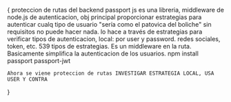 {
    proteccion de rutas del backend
    passport js es una libreria, middleware de node.js de autenticacion, obj principal proporcionar estrategias para autenticar cualq tipo de usuario
    "sería como el patovica del boliche"
    sin requisitos no puede hacer nada. lo hace a través de estrategias para verificar tipos de autenticacion, local: por user y password. redes sociales, token, etc.
    539 tipos de estrategias.
    Es un middleware en la ruta. Basicamente simplifica la autenticacion de los usuarios.
    npm install passport passport-jwt
    
    Ahora se viene proteccion de rutas INVESTIGAR ESTRATEGIA LOCAL, USA USER Y CONTRA

}